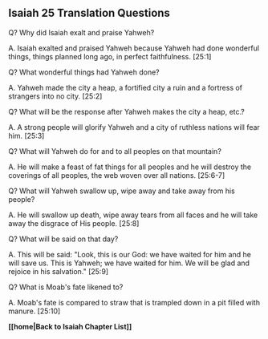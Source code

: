 ## Isaiah 25 Translation Questions ##

Q? Why did Isaiah exalt and praise Yahweh?

A. Isaiah exalted and praised Yahweh because Yahweh had done wonderful things, things planned long ago, in perfect faithfulness. [25:1]

Q? What wonderful things had Yahweh done?

A. Yahweh made the city a heap, a fortified city a ruin and a fortress of strangers into no city. [25:2]

Q? What will be the response after Yahweh makes the city a heap, etc.?

A. A strong people will glorify Yahweh and a city of ruthless nations will fear him. [25:3]

Q? What will Yahweh do for and to all peoples on that mountain?

A. He will make a feast of fat things for all peoples and he will destroy the coverings of all peoples, the web woven over all nations. [25:6-7]

Q? What will Yahweh swallow up, wipe away and take away from his people?

A. He will swallow up death, wipe away tears from all faces and he will take away the disgrace of His people. [25:8]

Q? What will be said on that day?

A. This will be said: "Look, this is our God: we have waited for him and he will save us. This is Yahweh; we have waited for him. We will be glad and rejoice in his salvation." [25:9]

Q? What is Moab's fate likened to?

A. Moab's fate is compared to straw that is trampled down in a pit filled with manure. [25:10]

__[[home|Back to Isaiah Chapter List]]__

